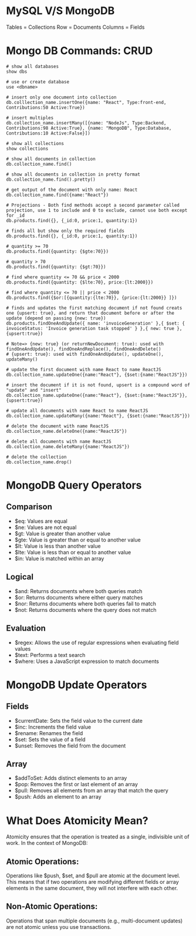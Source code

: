 # MySQL V/S MongoDB

Tables = Collections
Row = Documents
Columns = Fields

# Mongo DB Commands: CRUD

```mongodb
# show all databases
show dbs

# use or create database
use <dbname>

# insert only one document into collection
db.colllection_name.insertOne({name: "React", Type:front-end, Contributions:50 Active:True})

# insert multiples
db.collection_name.insertMany([{name: "NodeJs", Type:Backend, Contributions:98 Active:True}, {name: "MongoDB", Type:Database, Contributions:10 Active:False}])

# show all collections
show collections

# show all documents in collection
db.collection_name.find()

# show all documents in collection in pretty format
db.collection_name.find().pretty()

# get output of the document with only name: React
db.collection_name.find({name:"React"})

# Projections - Both find methods accept a second parameter called projection, use 1 to include and 0 to exclude, cannot use both except for _id
db.products.find({}, {_id:0, price:1, quantity:1})

# finds all but show only the required fields
db.products.find({}, {_id:0, price:1, quantity:1})

# quantity >= 70
db.products.find({quantity: {$gte:70}})

# quantity > 70
db.products.find({quantity: {$gt:70}})

# find where quantity <= 70 && price < 2000
db.products.find({quantity: {$lte:70}, price:{lt:2000}})

# find where quantity <= 70 || price < 2000
db.products.find({$or:[{quantity:{lte:70}}, {price:{lt:2000}} ]})

# finds and updates the first matching document if not found creats one {upsert: true}, and return that document before or after the update (depend on passing {new: true})
db.products.findOneAndUpdate({ name: 'invoiceGeneration' },{ $set: { invoiceStatus: 'Invoice generation task stopped' } },{ new: true }, {upsert:true})

# Note=> {new: true} (or returnNewDocument: true): used with findOneAndUpdate(), findOneAndReplace(), findOneAndDelete() 
# {upsert: true}: used with findOneAndUpdate(), updateOne(), updateMany()

# update the first document with name React to name ReactJS
db.collection_name.updateOne({name:"React"}, {$set:{name:"ReactJS"}})

# insert the document if it is not found, upsert is a compound word of "update" and "insert"
db.collection_name.updateOne({name:"React"}, {$set:{name:"ReactJS"}}, {upsert:true})

# update all documents with name React to name ReactJS
db.collection_name.updateMany({name:"React"}, {$set:{name:"ReactJS"}})

# delete the document with name ReactJS
db.collection_name.deleteOne({name:"ReactJS"})

# delete all documents with name ReactJS
db.collection_name.deleteMany({name:"ReactJS"})

# delete the collection
db.collection_name.drop()
```

# MongoDB Query Operators

## Comparison
- $eq: Values are equal
- $ne: Values are not equal
- $gt: Value is greater than another value
- $gte: Value is greater than or equal to another value
- $lt: Value is less than another value
- $lte: Value is less than or equal to another value
- $in: Value is matched within an array

## Logical
- $and: Returns documents where both queries match
- $or: Returns documents where either query matches
- $nor: Returns documents where both queries fail to match
- $not: Returns documents where the query does not match

## Evaluation
- $regex: Allows the use of regular expressions when evaluating field values
- $text: Performs a text search
- $where: Uses a JavaScript expression to match documents

# MongoDB Update Operators

## Fields
- $currentDate: Sets the field value to the current date
- $inc: Increments the field value
- $rename: Renames the field
- $set: Sets the value of a field
- $unset: Removes the field from the document

## Array
- $addToSet: Adds distinct elements to an array
- $pop: Removes the first or last element of an array
- $pull: Removes all elements from an array that match the query
- $push: Adds an element to an array

# What Does Atomicity Mean?
Atomicity ensures that the operation is treated as a single, indivisible unit of work. In the context of MongoDB:

## Atomic Operations:
Operations like $push, $set, and $pull are atomic at the document level.
This means that if two operations are modifying different fields or array elements in the same document, they will not interfere with each other.

## Non-Atomic Operations:
Operations that span multiple documents (e.g., multi-document updates) are not atomic unless you use transactions.